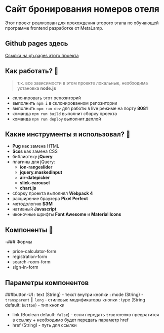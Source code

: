 # Сайт бронирования номеров отеля
Этот проект реализован для прохождения второго этапа по обучающей программе frontend разработке от MetaLamp.

## Github pages здесь
[Ссылка на gh.pages этого проекта](https://bunglebrot.github.io/hotel-the-toxin/)

## Как работать? :rocket:
> т.к. все зависимости в этом проекте локальные, необходима установка **node.js**
* склонировать этот репозиторий
* выполнить ```npm i``` в склонированном репозитории
* выполнить ```npm run dev``` для работы в live режиме на порту **8081**
* команда ```npm run build``` выполнит сборку проекта
* команда ```npm run deploy``` выполнит деплой

## Какие инструменты я использовал? :wrench:
* **Pug** как замена HTML
* **Scss** как замена CSS
* библиотеку **jQuery**
* плагины для jQuery:
  - **ion-rangeslider**
  - **jquery.maskedinput**
  - **air-datepicker**
  - **slick-carousel**
  - **chart.js**
* сборку проекта выполнял **Webpack 4**
* расширение браузера **Pixel Perfect**
* методологию **БЭМ**
* нативный **Javascript**
* иконочные шрифты **Font Awesome** и **Material Icons**

## Компоненты :open_file_folder:
-### Формы
* price-calculator-form
* registration-form
* search-room-form
* sign-in-form

## Параметры компонентов
###button-UI
: text (String) - текст внутри кнопки
: mode (String) - `transparent` || `long` - стилевые модификаторы кнопки
: type (String default: `button`) - тип кнопки
- link (Boolean default: `false`) - если передать `true` ~~кнопка~~ превратится в ссылку + необходимо будет передать параметр href
- href (String) - путь для ссылки

